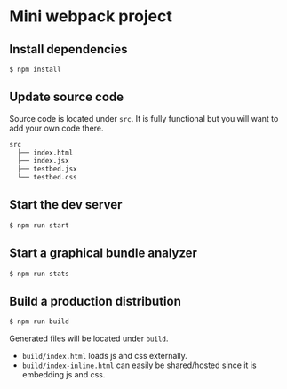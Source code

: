 # Mini webpack project

## Install dependencies

```sh
$ npm install
```

## Update source code

Source code is located under `src`.
It is fully functional but you will want to add your own code there.

```sh
src
  ├── index.html
  ├── index.jsx
  ├── testbed.jsx
  └── testbed.css
```

## Start the dev server

```sh
$ npm run start
```

## Start a graphical bundle analyzer

```sh
$ npm run stats
```

## Build a production distribution

```sh
$ npm run build
```

Generated files will be located under `build`.

- `build/index.html` loads js and css externally.
- `build/index-inline.html` can easily be shared/hosted since it is embedding js and css.
